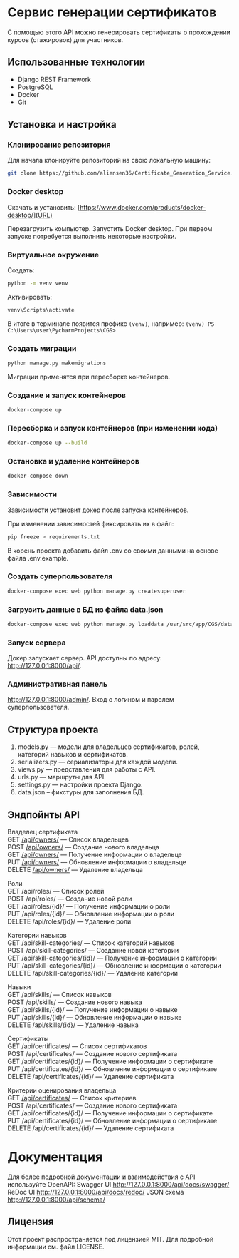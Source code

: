# Сервис генерации сертификатов

С помощью этого API можно генерировать сертификаты о прохождении курсов (стажировок) для участников.

## Использованные технологии

- Django REST Framework
- PostgreSQL
- Docker
- Git

## Установка и настройка

### Клонирование репозитория

Для начала клонируйте репозиторий на свою локальную машину:

```bash
git clone https://github.com/aliensen36/Certificate_Generation_Service.git
```

### Docker desktop

Скачать и установить:
[https://www.docker.com/products/docker-desktop/](URL)

Перезагрузить компьютер.
Запустить Docker desktop. При первом запуске потребуется выполнить некоторые настройки.

### Виртуальное окружение
Создать:
```bash
python -m venv venv
```  
Активировать:
```bash
venv\Scripts\activate
```

В итоге в терминале появится префикс `(venv)`, например:
`(venv) PS C:\Users\user\PycharmProjects\CGS>`

### Создать миграции
```bash
python manage.py makemigrations
```
Миграции применятся при пересборке контейнеров.

### Создание и запуск контейнеров
```bash
docker-compose up
```

### Пересборка и запуск контейнеров (при изменении кода)
```bash
docker-compose up --build
```

### Остановка и удаление контейнеров
```bash
docker-compose down
```

### Зависимости

Зависимости установит докер после запуска контейнеров.

При изменении зависимостей фиксировать их в файл:
```bash
pip freeze > requirements.txt
```
В корень проекта добавить файл .env со своими данными на основе файла .env.example.


### Создать суперпользователя
```bash
docker-compose exec web python manage.py createsuperuser
```

### Загрузить данные в БД из файла data.json
```bash
docker-compose exec web python manage.py loaddata /usr/src/app/CGS/data/data.json
```

### Запуск сервера
Докер запускает сервер.
API доступны по адресу: http://127.0.0.1:8000/api/.

### Административная панель
http://127.0.0.1:8000/admin/.
Вход с логином и паролем суперпользователя.


## Структура проекта
1.	models.py — модели для владельцев сертификатов, ролей, категорий навыков и сертификатов.
2.	serializers.py — сериализаторы для каждой модели.
3.	views.py — представления для работы с API.
4.	urls.py — маршруты для API.
5.	settings.py — настройки проекта Django.
6.	data.json – фикстуры для заполнения БД.



## Эндпойнты API

Владелец сертификата  
GET [/api/owners/](http://127.0.0.1:8000/api/owners/)  — Список владельцев  
POST [/api/owners/](http://127.0.0.1:8000/api/owners/)   — Создание нового владельца  
GET [/api/owners/](http://127.0.0.1:8000/api/owners/{id}/)   — Получение информации о владельце  
PUT [/api/owners/](http://127.0.0.1:8000/api/owners/{id}/)    — Обновление информации о владельце  
DELETE [/api/owners/](http://127.0.0.1:8000/api/owners/{id}/)    — Удаление владельца  

Роли  
GET /api/roles/ — Список ролей  
POST /api/roles/ — Создание новой роли  
GET /api/roles/{id}/ — Получение информации о роли  
PUT /api/roles/{id}/ — Обновление информации о роли  
DELETE /api/roles/{id}/ — Удаление роли  

Категории навыков  
GET /api/skill-categories/ — Список категорий навыков  
POST /api/skill-categories/ — Создание новой категории  
GET /api/skill-categories/{id}/ — Получение информации о категории  
PUT /api/skill-categories/{id}/ — Обновление информации о категории  
DELETE /api/skill-categories/{id}/ — Удаление категории  

Навыки  
GET /api/skills/ — Список навыков  
POST /api/skills/ — Создание нового навыка  
GET /api/skills/{id}/ — Получение информации о навыке  
PUT /api/skills/{id}/ — Обновление информации о навыке  
DELETE /api/skills/{id}/ — Удаление навыка  

Сертификаты  
GET /api/certificates/ — Список сертификатов  
POST /api/certificates/ — Создание нового сертификата  
GET /api/certificates/{id}/ — Получение информации о сертификате  
PUT /api/certificates/{id}/ — Обновление информации о сертификате  
DELETE /api/certificates/{id}/ — Удаление сертификата  

Критерии оценирования владельца  
GET [/api/certificates/](http://127.0.0.1:8000/api/criteria/) — Список критериев  
POST /api/certificates/ — Создание нового сертификата  
GET /api/certificates/{id}/ — Получение информации о сертификате  
PUT /api/certificates/{id}/ — Обновление информации о сертификате  
DELETE /api/certificates/{id}/ — Удаление сертификата  


# Документация

Для более подробной документации и взаимодействия с API используйте OpenAPI:
Swagger UI http://127.0.0.1:8000/api/docs/swagger/
ReDoc UI http://127.0.0.1:8000/api/docs/redoc/
JSON схема http://127.0.0.1:8000/api/schema/

## Лицензия
Этот проект распространяется под лицензией MIT. Для подробной информации см. файл LICENSE.


